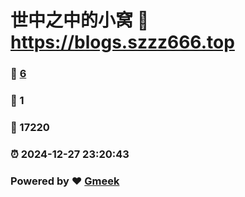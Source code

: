 # 世中之中的小窝 :link: https://blogs.szzz666.top 
### :page_facing_up: [6](https://blogs.szzz666.top/tag.html) 
### :speech_balloon: 1 
### :hibiscus: 17220 
### :alarm_clock: 2024-12-27 23:20:43 
### Powered by :heart: [Gmeek](https://github.com/Meekdai/Gmeek)
